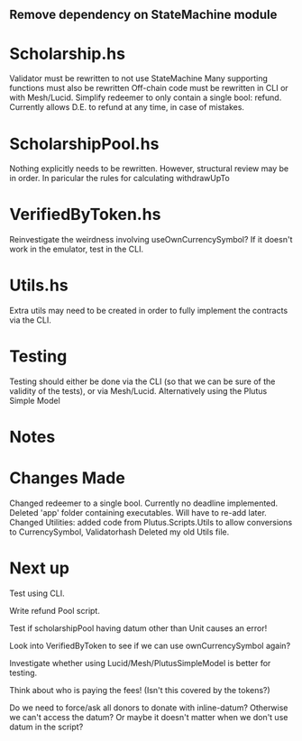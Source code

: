 ## Remove dependency on StateMachine module

# Scholarship.hs
Validator must be rewritten to not use StateMachine
Many supporting functions must also be rewritten
Off-chain code must be rewritten in CLI or with Mesh/Lucid.
Simplify redeemer to only contain a single bool: refund. Currently allows D.E. to refund at any time, in case of mistakes. 

# ScholarshipPool.hs
Nothing explicitly needs to be rewritten.
However, structural review may be in order. 
In paricular the rules for calculating withdrawUpTo

# VerifiedByToken.hs
Reinvestigate the weirdness involving useOwnCurrencySymbol? 
If it doesn't work in the emulator, test in the CLI. 

# Utils.hs
Extra utils may need to be created in order to fully implement the contracts via the CLI. 

# Testing
Testing should either be done via the CLI (so that we can be sure of the validity of the tests),
    or via Mesh/Lucid. Alternatively using the Plutus Simple Model

# Notes


# Changes Made
Changed redeemer to a single bool. 
Currently no deadline implemented. 
Deleted 'app' folder containing executables. Will have to re-add later.
Changed Utilities: added code from Plutus.Scripts.Utils to allow conversions to CurrencySymbol, Validatorhash
Deleted my old Utils file.

# Next up
Test using CLI.

Write refund Pool script. 

Test if scholarshipPool having datum other than Unit causes an error!

Look into VerifiedByToken to see if we can use ownCurrencySymbol again? 

Investigate whether using Lucid/Mesh/PlutusSimpleModel is better for testing.

Think about who is paying the fees! (Isn't this covered by the tokens?)

Do we need to force/ask all donors to donate with inline-datum? Otherwise we can't access the datum? Or maybe it doesn't matter when we don't use datum in the script? 